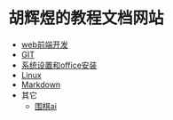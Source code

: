 # 胡辉煜的教程文档网站

- [web前端开发](./webfront/README.md)
- [GIT](./git/README.md)
- [系统设置和office安装](./system/README.md)
- [Linux](./linux/README.md)
- [Markdown](./other/markdown.md)
- 其它
  - [围棋ai](./other/go.md)

<!-- js处理背景和css样式 -->
<script type="module" src="/js/github.js"></script>
